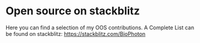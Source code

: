# Open source on stackblitz

Here you can find a selection of my OOS contributions.
A Complete List can be found on stackblitz: https://stackblitz.com/BioPhoton
